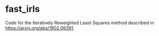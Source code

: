 # fast_irls

Code for the Iteratively Reweighted Least Squares method described in https://arxiv.org/abs/1902.06391.
